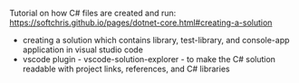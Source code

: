 Tutorial on how C# files are created and run: https://softchris.github.io/pages/dotnet-core.html#creating-a-solution
- creating a solution which contains library, test-library, and console-app application in  visual studio code
-  vscode plugin - vscode-solution-explorer - to make the C# solution readable with project links, references, and C# libraries